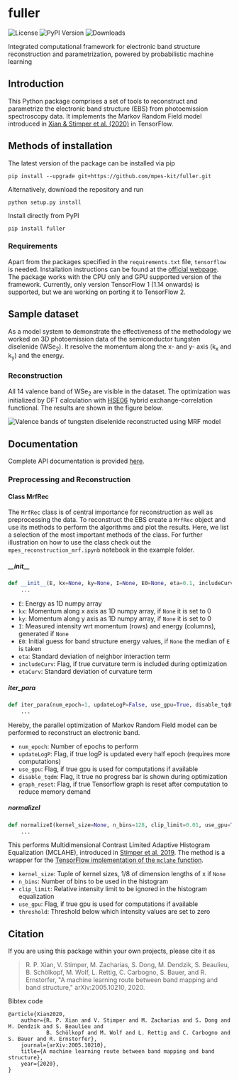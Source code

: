 # fuller
![License](https://img.shields.io/github/license/mpes-kit/fuller?color=lightgrey) ![PyPI Version](https://badge.fury.io/py/fuller.svg) ![Downloads](https://pepy.tech/badge/fuller)

Integrated computational framework for electronic band structure reconstruction and parametrization, powered by probabilistic machine learning

## Introduction

This Python package comprises a set of tools to reconstruct and parametrize the electronic band structure (EBS) from photoemission spectroscopy data. It implements the Markov Random Field model introduced in
[Xian & Stimper et al. (2020)](https://arxiv.org/abs/2005.10210) in TensorFlow. 


## Methods of installation

The latest version of the package can be installed via pip

```
pip install --upgrade git+https://github.com/mpes-kit/fuller.git
```

Alternatively, download the repository and run

```
python setup.py install
```

Install directly from PyPI

```
pip install fuller
```

### Requirements

Apart from the packages specified in the `requirements.txt` file, `tensorflow` is needed. Installation instructions can be found at the [official webpage](https://www.tensorflow.org/install). The package works with the CPU only and GPU supported version of the framework. Currently, only version TensorFlow 1 (1.14 onwards) is supported, but we are working on porting it to TensorFlow 2.

## Sample dataset

As a model system to demonstrate the effectiveness of the methodology we worked on 3D photoemission data of the semiconductor tungsten diselenide (WSe<sub>2</sub>). It resolve the momentum along the x- and y- axis (k<sub>x</sub> and k<sub>y</sub>) and the energy.

### Reconstruction

All 14 valence band of WSe<sub>2</sub> are visible in the dataset. The optimization was initialized by DFT calculation with [HSE06](https://aip.scitation.org/doi/10.1063/1.1564060) hybrid exchange-correlation functional. The results are shown in the figure below.

![Valence bands of tungsten diselenide reconstructed using MRF model](https://github.com/VincentStimper/fuller/blob/master/images/mrf_rec_init_kx_slices.gif "Valence bands of tungsten diselenide reconstructed using MRF model")


## Documentation

Complete API documentation is provided [here](https://mpes-kit.github.io/fuller/).

### Preprocessing and Reconstruction

#### Class MrfRec

The `MrfRec` class is of central importance for reconstruction as well as preprocessing the data. To reconstruct the EBS create a `MrfRec` object and use its methods to perform the algorithms and plot the results. Here, we list a selection of the most important methods of the class. For further illustration on how to use the class check out the `mpes_reconstruction_mrf.ipynb` notebook in the example folder.

##### \_\_init\_\_

```python
def __init__(E, kx=None, ky=None, I=None, E0=None, eta=0.1, includeCurv=False, etaCurv=0.1):
    ...
```

* `E`: Energy as 1D numpy array
* `kx`: Momentum along x axis as 1D numpy array, if `None` it is set to 0
* `ky`: Momentum along y axis as 1D numpy array, if `None` it is set to 0
* `I`: Measured intensity wrt momentum (rows) and energy (columns), generated if `None`
* `E0`: Initial guess for band structure energy values, if `None` the median of `E` is taken
* `eta`: Standard deviation of neighbor interaction term
* `includeCurv`: Flag, if true curvature term is included during optimization
* `etaCurv`: Standard deviation of curvature term

##### iter_para

```python
def iter_para(num_epoch=1, updateLogP=False, use_gpu=True, disable_tqdm=False, graph_reset=False):
    ...
```

Hereby, the parallel optimization of Markov Random Field model can be performed to reconstruct an electronic
band.
* `num_epoch`: Number of epochs to perform
* `updateLogP`: Flag, if true logP is updated every half epoch (requires more computations)
* `use_gpu`: Flag, if true gpu is used for computations if available
* `disable_tqdm`: Flag, it true no progress bar is shown during optimization
* `graph_reset`: Flag, if true Tensorflow graph is reset after computation to reduce memory demand

##### normalizeI

```python
def normalizeI(kernel_size=None, n_bins=128, clip_limit=0.01, use_gpu=True, threshold=1e-6):
    ...
```

This performs Multidimensional Contrast Limited Adaptive Histogram Equalization (MCLAHE), introduced in [Stimper et al. 2019](https://ieeexplore.ieee.org/document/8895993). The method is a wrapper for the [TensorFlow implementation of the `mclahe` function](https://github.com/VincentStimper/mclahe).
* `kernel_size`: Tuple of kernel sizes, 1/8 of dimension lengths of x if `None`
* `n_bins`: Number of bins to be used in the histogram
* `clip_limit`: Relative intensity limit to be ignored in the histogram equalization
* `use_gpu`: Flag, if true gpu is used for computations if available
* `threshold`: Threshold below which intensity values are set to zero


## Citation

If you are using this package within your own projects, please cite it as
> R. P. Xian, V. Stimper, M. Zacharias, S. Dong, M. Dendzik, S. Beaulieu, B. Schölkopf, M. Wolf, L. Rettig, C. Carbogno, S. Bauer, and R. Ernstorfer, "A machine learning route between band mapping and band structure," arXiv:2005.10210, 2020.

Bibtex code
```
@article{Xian2020,
    author={R. P. Xian and V. Stimper and M. Zacharias and S. Dong and M. Dendzik and S. Beaulieu and
            B. Schölkopf and M. Wolf and L. Rettig and C. Carbogno and S. Bauer and R. Ernstorfer},
    journal={arXiv:2005.10210},
    title={A machine learning route between band mapping and band structure},
    year={2020},
}
```

